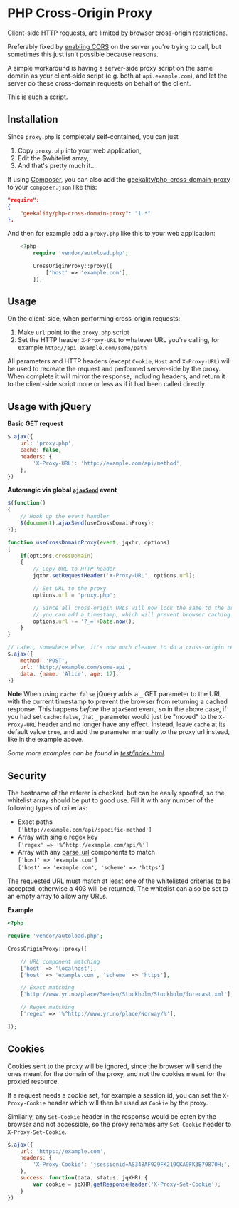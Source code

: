 PHP Cross-Origin Proxy
===

Client-side HTTP requests, are limited by browser cross-origin restrictions.

Preferably fixed by [enabling CORS](http://enable-cors.org/server.html) on the server you're trying to call, but sometimes this just isn't possible because reasons.

A simple workaround is having a server-side proxy script on the same domain as your client-side script (e.g. both at `api.example.com`), and let the server do these cross-domain requests on behalf of the client.

This is such a script.





Installation
---

Since `proxy.php` is completely self-contained, you can just

1. Copy `proxy.php` into your web application,
2. Edit the $whitelist array,
3. And that's pretty much it...

If using [Composer](http://getcomposer.org), you can also add
the [geekality/php-cross-domain-proxy](https://packagist.org/packages/geekality/php-cross-domain-proxy) to your `composer.json` like this:

``` JSON
"require":
{
	"geekality/php-cross-domain-proxy": "1.*"
},
```

And then for example add a `proxy.php` like this to your web application:

``` PHP
	<?php
		require 'vendor/autoload.php';

		CrossOriginProxy::proxy([
			['host' => 'example.com'],
		]);

```





Usage
---

On the client-side, when performing cross-origin requests:

1. Make `url` point to the `proxy.php` script
2. Set the HTTP header `X-Proxy-URL` to whatever URL you're calling, for example `http://api.example.com/some/path`

All parameters and HTTP headers (except `Cookie`, `Host` and `X-Proxy-URL`) will be used to recreate the request and performed server-side by the proxy. When complete it will mirror the response, including headers, and return it to the client-side script more or less as if it had been called directly.





Usage with jQuery
---

**Basic GET request**

``` JAVASCRIPT
$.ajax({
	url: 'proxy.php',
	cache: false,
	headers: {
		'X-Proxy-URL': 'http://example.com/api/method',
	},
})
```

**Automagic via global [`ajaxSend`](http://api.jquery.com/ajaxSend/) event**


``` JAVASCRIPT
$(function()
{
	// Hook up the event handler
	$(document).ajaxSend(useCrossDomainProxy);
});

function useCrossDomainProxy(event, jqxhr, options)
{
	if(options.crossDomain)
	{
		// Copy URL to HTTP header
		jqxhr.setRequestHeader('X-Proxy-URL', options.url);

		// Set URL to the proxy
		options.url = 'proxy.php';

		// Since all cross-origin URLs will now look the same to the browser,
		// you can add a timestamp, which will prevent browser caching.
		options.url += '?_='+Date.now();
	}
}

// Later, somewhere else, it's now much cleaner to do a cross-origin request
$.ajax({
	method: 'POST',
	url: 'http://example.com/some-api',
	data: {name: 'Alice', age: 17},
})

```

**Note** When using `cache:false` jQuery adds a `_` GET parameter to the URL with the current timestamp to prevent the browser from returning a cached response. This happens *before* the `ajaxSend` event, so in the above case, if you had set `cache:false`, that `_` parameter would just be "moved" to the `X-Proxy-URL` header and no longer have any effect. Instead, leave `cache` at its default value `true`, and add the parameter manually to the proxy url instead, like in the example above.

*Some more examples can be found in [test/index.html](test/index.html).*



Security
---

The hostname of the referer is checked, but can be easily spoofed, so the whitelist array should be put to good use. Fill it with any number of the following types of criterias:

- Exact paths  
	`['http://example.com/api/specific-method']`
- Array with single regex key  
	`['regex' => '%^http://example.com/api/%']`
- Array with any [parse_url](http://php.net/manual/en/function.parse-url.php) components to match  
	`['host' => 'example.com']`  
	`['host' => 'example.com', 'scheme' => 'https']`

The requested URL must match at least one of the whitelisted criterias to be accepted, otherwise a 403 will be returned. The whitelist can also be set to an empty array to allow any URLs.

**Example**

``` PHP
<?php

require 'vendor/autoload.php';

CrossOriginProxy::proxy([

	// URL component matching
	['host' => 'localhost'],
	['host' => 'example.com', 'scheme' => 'https'],

	// Exact matching
	['http://www.yr.no/place/Sweden/Stockholm/Stockholm/forecast.xml'],

	// Regex matching
	['regex' => '%^http://www.yr.no/place/Norway/%'],

]);

```

Cookies
---

Cookies sent to the proxy will be ignored, since the browser will send the ones meant for the domain of the proxy, and not the cookies meant for the proxied resource.

If a request needs a cookie set, for example a session id, you can set the `X-Proxy-Cookie` header which will then be used as `Cookie` by the proxy.

Similarly, any `Set-Cookie` header in the response would be eaten by the browser and not accessible, so the proxy renames any `Set-Cookie` header to `X-Proxy-Set-Cookie`.

``` JAVASCRIPT
$.ajax({
	url: 'https://example.com',
	headers: {
		'X-Proxy-Cookie': 'jsessionid=AS348AF929FK219CKA9FK3B79870H;',
	},
	success: function(data, status, jqXHR) {
		var cookie = jqXHR.getResponseHeader('X-Proxy-Set-Cookie');
	}
})
```
